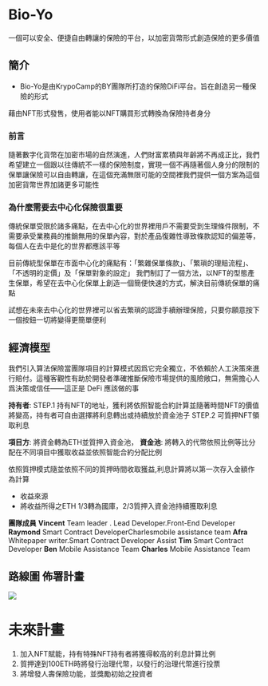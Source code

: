 # Bio-Yo
一個可以安全、便捷自由轉讓的保險的平台，以加密貨幣形式創造保險的更多價值

## 簡介
* Bio-Yo是由KrypoCamp的BY團隊所打造的保險DiFi平台。旨在創造另一種保險的形式

藉由NFT形式發售，使用者能以NFT購買形式轉換為保險持者身分

### 前言
隨著數字化貨幣在加密市場的自然演進，人們財富累積與年齡將不再成正比，我們希望建立一個跟以往傳統不一樣的保險制度，實現一個不再隨著個人身分的限制的保單讓保險可以自由轉讓，在這個充滿無限可能的空間裡我們提供一個方案為這個加密貨幣世界加諸更多可能性


### 為什麼需要去中心化保險很重要
傳統保單受限於諸多痛點，在去中心化的世界裡用戶不需要受到生理條件限制，不需要承受業務員的推銷無用的保單內容，對於產品復雜性導致條款認知的偏差等，每個人在去中是化的世界都應該平等

目前傳統型保單在市面中心化的痛點有：「繁雜保單條款」、「繁瑣的理賠流程」、「不透明的定價」及「保單對象的設定」
我們制訂了一個方法，以NFT的型態產生保單，希望在去中心化保單上創造一個簡便快速的方式，解決目前傳統保單的痛點

試想在未來去中心化的世界裡可以省去繁瑣的認證手續辦理保險，只要你願意按下一個按鈕一切將變得更簡單便利

## 經濟模型
我們引入算法保險當團隊項目的計算模式因爲它完全獨立，不依賴於人工決策來進行賠付。這種客觀性有助於開發者準確推斷保險市場提供的風險敞口，無需擔心人爲決策或信任——這正是 DeFi 應該做的事

**持有者**:
STEP.1 持有NFT的地址，獲利將依照智能合約計算並隨著時間NFT的價值將變高，持有者可自由選擇將利息轉出或持續放於資金池子
STEP.2 可質押NFT領取利息

**項目方**:
將資金轉為ETH並質押入資金池，
**資金池**:
將轉入的代幣依照比例等比分配在不同項目中獲取收益並依照智能合約分配比例

依照質押模式隨並依照不同的質押時間收取獲益,利息計算將以第一次存入金額作為計算


* 收益來源
* 將收益所得之ETH 1/3轉為國庫，2/3質押入資金池持續獲取利息


**團隊成員**
**Vincent** Team leader . Lead Developer.Front-End Developer 
**Raymond** Smart Contract DeveloperCharlesmobile assistance team
**Afra** Whitepaper writer.Smart Contract Developer Assist
**Tim** Smart Contract Developer
**Ben** Mobile Assistance Team
**Charles** Mobile Assistance Team



## 路線圖 佈署計畫
![](https://i.imgur.com/3QfL8xB.jpg)

# 未來計畫
1. 加入NFT賦能，持有特殊NFT持有者將獲得較高的利息計算比例
2. 質押達到100ETH時將發行治理代幣，以發行的治理代幣進行投票
3. 將增發人壽保險功能，並獎勵初始之投資者





